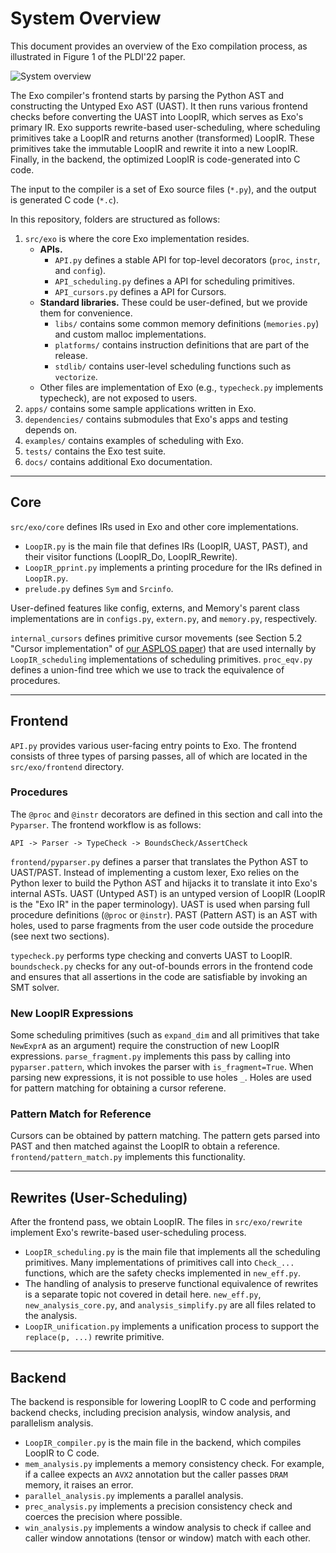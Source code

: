 # System Overview

This document provides an overview of the Exo compilation process, as illustrated in Figure 1 of the PLDI'22 paper.

![System overview](images/system-overview.png)

The Exo compiler's frontend starts by parsing the Python AST and constructing the Untyped Exo AST (UAST).
It then runs various frontend checks before converting the UAST into LoopIR, which serves as Exo's primary IR.
Exo supports rewrite-based user-scheduling, where scheduling primitives take a LoopIR and returns another (transformed) LoopIR.
These primitives take the immutable LoopIR and rewrite it into a new LoopIR.
Finally, in the backend, the optimized LoopIR is code-generated into C code.

The input to the compiler is a set of Exo source files (`*.py`), and the output is generated C code (`*.c`).

In this repository, folders are structured as follows:

1. `src/exo` is where the core Exo implementation resides.
    - **APIs.**
      - `API.py` defines a stable API for top-level decorators (`proc`, `instr`, and `config`).
      - `API_scheduling.py` defines a API for scheduling primitives.
      - `API_cursors.py` defines a API for Cursors.
    - **Standard libraries.** These could be user-defined, but we provide them for convenience.
      - `libs/` contains some common memory definitions (`memories.py`) and custom malloc implementations. 
      - `platforms/` contains instruction definitions that are part of the release.
      - `stdlib/` contains user-level scheduling functions such as `vectorize`.
    - Other files are implementation of Exo (e.g., `typecheck.py` implements typecheck), are not exposed to users.
2. `apps/` contains some sample applications written in Exo.
3. `dependencies/` contains submodules that Exo's apps and testing depends on.
4. `examples/` contains examples of scheduling with Exo.
5. `tests/` contains the Exo test suite.
6. `docs/` contains additional Exo documentation.

---

## Core

`src/exo/core` defines IRs used in Exo and other core implementations.
- `LoopIR.py` is the main file that defines IRs (LoopIR, UAST, PAST), and their visitor functions (LoopIR_Do, LoopIR_Rewrite). 
- `LoopIR_pprint.py` implements a printing procedure for the IRs defined in `LoopIR.py`.
- `prelude.py` defines `Sym` and `Srcinfo`.

User-defined features like config, externs, and Memory's parent class implementations are in `configs.py`, `extern.py`, and `memory.py`, respectively.

`internal_cursors` defines primitive cursor movements (see Section 5.2 "Cursor implementation" of [our ASPLOS paper](https://arxiv.org/abs/2411.07211)) that are used internally by `LoopIR_scheduling` implementations of scheduling primitives.
`proc_eqv.py` defines a union-find tree which we use to track the equivalence of procedures.

---

## Frontend

`API.py` provides various user-facing entry points to Exo. The frontend consists of three types of parsing passes, all of which are located in the `src/exo/frontend` directory.

### Procedures

The `@proc` and `@instr` decorators are defined in this section and call into the `Pyparser`. The frontend workflow is as follows:
```
API -> Parser -> TypeCheck -> BoundsCheck/AssertCheck
```

`frontend/pyparser.py` defines a parser that translates the Python AST to UAST/PAST. Instead of implementing a custom lexer, Exo relies on the Python lexer to build the Python AST and hijacks it to translate it into Exo's internal ASTs. UAST (Untyped AST) is an untyped version of LoopIR (LoopIR is the "Exo IR" in the paper terminology). UAST is used when parsing full procedure definitions (`@proc` or `@instr`). PAST (Pattern AST) is an AST with holes, used to parse fragments from the user code outside the procedure (see next two sections).

`typecheck.py` performs type checking and converts UAST to LoopIR.
`boundscheck.py` checks for any out-of-bounds errors in the frontend code and ensures that all assertions in the code are satisfiable by invoking an SMT solver.

### New LoopIR Expressions

Some scheduling primitives (such as `expand_dim` and all primitives that take `NewExprA` as an argument) require the construction of new LoopIR expressions.
`parse_fragment.py` implements this pass by calling into `pyparser.pattern`, which invokes the parser with `is_fragment=True`.
When parsing new expressions, it is not possible to use holes `_`. Holes are used for pattern matching for obtaining a cursor referene.

### Pattern Match for Reference

Cursors can be obtained by pattern matching. The pattern gets parsed into PAST and then matched against the LoopIR to obtain a reference.
`frontend/pattern_match.py` implements this functionality.


---

## Rewrites (User-Scheduling)

After the frontend pass, we obtain LoopIR. The files in `src/exo/rewrite` implement Exo's rewrite-based user-scheduling process.

- `LoopIR_scheduling.py` is the main file that implements all the scheduling primitives. Many implementations of primitives call into `Check_...` functions, which are the safety checks implemented in `new_eff.py`.
- The handling of analysis to preserve functional equivalence of rewrites is a separate topic not covered in detail here. `new_eff.py`, `new_analysis_core.py`, and `analysis_simplify.py` are all files related to the analysis.
- `LoopIR_unification.py` implements a unification process to support the `replace(p, ...)` rewrite primitive.

---

## Backend

The backend is responsible for lowering LoopIR to C code and performing backend checks, including precision analysis, window analysis, and parallelism analysis.

- `LoopIR_compiler.py` is the main file in the backend, which compiles LoopIR to C code.
- `mem_analysis.py` implements a memory consistency check. For example, if a callee expects an `AVX2` annotation but the caller passes `DRAM` memory, it raises an error.
- `parallel_analysis.py` implements a parallel analysis.
- `prec_analysis.py` implements a precision consistency check and coerces the precision where possible.
- `win_analysis.py` implements a window analysis to check if callee and caller window annotations (tensor or window) match with each other.



